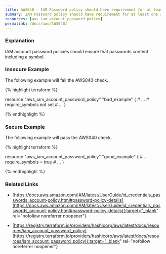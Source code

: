 ```yaml
---
title: AWS040 - IAM Password policy should have requirement for at least one symbol in the password.
summary: IAM Password policy should have requirement for at least one symbol in the password. 
resources: [aws_iam_account_password_policy] 
permalink: /docs/aws/AWS040/
---
```

### Explanation


IAM account password policies should ensure that passwords content including a symbol.



### Insecure Example

The following example will fail the AWS040 check.

{% highlight terraform %}

resource "aws_iam_account_password_policy" "bad_example" {
	# ...
	# require_symbols not set
	# ...
}

{% endhighlight %}



### Secure Example

The following example will pass the AWS040 check.

{% highlight terraform %}

resource "aws_iam_account_password_policy" "good_example" {
	# ...
	require_symbols = true
	# ...
}

{% endhighlight %}



### Related Links


- [https://docs.aws.amazon.com/IAM/latest/UserGuide/id_credentials_passwords_account-policy.html#password-policy-details](https://docs.aws.amazon.com/IAM/latest/UserGuide/id_credentials_passwords_account-policy.html#password-policy-details){:target="_blank" rel="nofollow noreferrer noopener"}

- [https://registry.terraform.io/providers/hashicorp/aws/latest/docs/resources/iam_account_password_policy](https://registry.terraform.io/providers/hashicorp/aws/latest/docs/resources/iam_account_password_policy){:target="_blank" rel="nofollow noreferrer noopener"}


